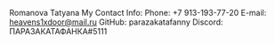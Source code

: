 Romanova Tatyana
My Contact Info:
Phone: +7 913-193-77-20
E-mail: heavens1xdoor@mail.ru
GitHub: parazakatafanny
Discord: ПАРАЗАКАТАФАНКА#5111

